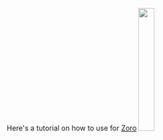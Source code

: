 Here's a tutorial on how to use for [Zoro](https://zoro.to)
[<img src="https://zoro.to/images/discussion.png" width="25%">](https://mixdroop.bz/e/j9xnlngdhxprx0)

